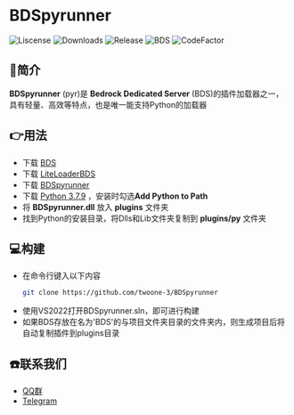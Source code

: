 # BDSpyrunner
![Liscense](https://img.shields.io/github/license/twoone-3/BDSpyrunner)
![Downloads](https://img.shields.io/github/downloads/twoone-3/BDSpyrunner/total)
![Release](https://img.shields.io/github/v/release/twoone-3/BDSpyrunner)
![BDS](https://img.shields.io/badge/support--BDS--version-1.18-blue)
![CodeFactor](https://www.codefactor.io/repository/github/twoone-3/bdspyrunner/badge)

## 🎉简介
**BDSpyrunner** (pyr)是 **Bedrock Dedicated Server** (BDS)的插件加载器之一，具有轻量、高效等特点，也是唯一能支持Python的加载器

## 👉用法
- 下载 [BDS](https://www.minecraft.net/en-us/download/server/bedrock)
- 下载 [LiteLoaderBDS](https://github.com/LiteLDev/LiteLoaderBDS/releases/latest)
- 下载 [BDSpyrunner](https://github.com/twoone-3/BDSpyrunner/releases/latest)
- 下载 [Python 3.7.9](https://www.python.org/ftp/python/3.7.9/python-3.7.9-amd64.exe) ，安装时勾选**Add Python to Path**
- 将 **BDSpyrunner.dll** 放入 **plugins** 文件夹
- 找到Python的安装目录，将Dlls和Lib文件夹复制到 **plugins/py** 文件夹

## 💻构建
- 在命令行键入以下内容
  ```bash
  git clone https://github.com/twoone-3/BDSpyrunner
  ```
- 使用VS2022打开BDSpyrunner.sln，即可进行构建
- 如果BDS存放在名为'BDS'的与项目文件夹目录的文件夹内，则生成项目后将自动复制插件到plugins目录

## ☎️联系我们
- [QQ群](https://jq.qq.com/?_wv=1027&k=pjvwGNly)
- [Telegram](https://t.me/bdspyrunner)